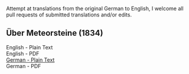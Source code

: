Attempt at translations from the original German to English, I welcome all pull requests of submitted translations and/or edits.

## Über Meteorsteine (1834)

English - Plain Text  
English - PDF  
[German - Plain Text](full-text-german.md)  
German - PDF  
